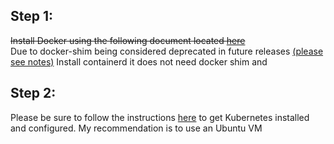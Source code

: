 ## Step 1:
~~Install Docker using the following document located [here]()~~  
Due to docker-shim being considered deprecated in future releases [(please see notes)](https://github.com/Hawaiideveloper/Infastructure-as-Code-Sample_Env/issues/37)
Install containerd it does not need docker shim and 



## Step 2:
Please be sure to follow the instructions [here](../install_payloader_minikube.sh) to get Kubernetes installed and configured.  My recommendation is to use an Ubuntu VM

